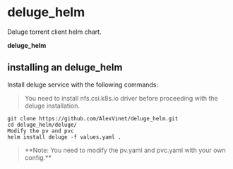 # deluge_helm
Deluge torrent client helm chart.

**deluge_helm**

## installing an deluge_helm

Install deluge service with the following commands:
>You need to install nfs.csi.k8s.io driver before proceeding with the deluge installation.
```
git clone https://github.com/AlexVinet/deluge_helm.git
cd deluge_helm/deluge/
Modify the pv and pvc
helm install deluge -f values.yaml .
```

>\*\*Note: You need to modify the pv.yaml and pvc.yaml with your own config.\*\*